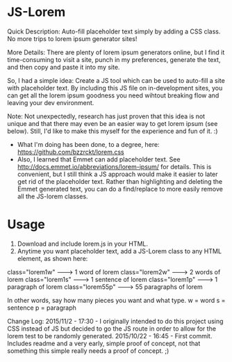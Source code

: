 # JS-Lorem
Quick Description:
Auto-fill placeholder text simply by adding a CSS class. No more trips to lorem ipsum generator sites!

More Details:
There are plenty of lorem ipsum generators online, but I find it time-consuming to visit a site, punch in my preferences, generate the text, and then copy and paste it into my site.

So, I had a simple idea: Create a JS tool which can be used to auto-fill a site with placeholder text. By including this JS file on in-development sites, you can get all the lorem ipsum goodness you need wihtout breaking flow and leaving your dev environment.

Note: Not unexpectedly, research has just proven that this idea is not unique and that there may even be an easier way to get lorem ipsum (see below). Still, I'd like to make this myself for the experience and fun of it. :)
 - What I'm doing has been done, to a degree, here: https://github.com/bzzrckt/lorem.css
 - Also, I learned that Emmet can add placeholder text. See http://docs.emmet.io/abbreviations/lorem-ipsum/ for details. This is convenient, but I still think a JS approach would make it easier to later get rid of the placeholder text. Rather than highlighting and deleting the Emmet generated text, you can do a find/replace to more easily remove all the JS-lorem classes.
 
# Usage
 1. Download and include lorem.js in your HTML.
 2. Anytime you want placeholder text, add a JS-Lorem class to any HTML element, as shown here:
 	
class="lorem1w" ---> 1 word of lorem
class="lorem2w" ---> 2 words of lorem
class="lorem1s" ---> 1 sentence of lorem
class="lorem1p" ---> 1 paragraph of lorem
class="lorem55p" ---> 55 paragraphs of lorem
	
In other words, say how many pieces you want and what type.
w = word
s = sentence
p = paragraph

 
 
 Change Log:
 2015/11/2 - 17:30 - I originally intended to do this project using CSS instead of JS but decided to go the JS route in order to allow for the lorem test to be randomly generated.
 2015/10/22 - 16:45 - First commit. Includes readme and a very early, simple proof of concept, not that something this simple really needs a proof of concept. ;)